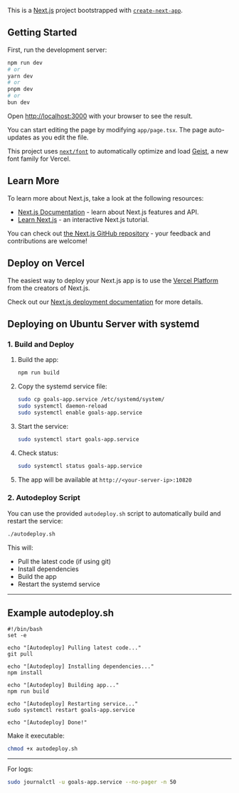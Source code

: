This is a [Next.js](https://nextjs.org) project bootstrapped with [`create-next-app`](https://nextjs.org/docs/app/api-reference/cli/create-next-app).

## Getting Started

First, run the development server:

```bash
npm run dev
# or
yarn dev
# or
pnpm dev
# or
bun dev
```

Open [http://localhost:3000](http://localhost:3000) with your browser to see the result.

You can start editing the page by modifying `app/page.tsx`. The page auto-updates as you edit the file.

This project uses [`next/font`](https://nextjs.org/docs/app/building-your-application/optimizing/fonts) to automatically optimize and load [Geist](https://vercel.com/font), a new font family for Vercel.

## Learn More

To learn more about Next.js, take a look at the following resources:

- [Next.js Documentation](https://nextjs.org/docs) - learn about Next.js features and API.
- [Learn Next.js](https://nextjs.org/learn) - an interactive Next.js tutorial.

You can check out [the Next.js GitHub repository](https://github.com/vercel/next.js) - your feedback and contributions are welcome!

## Deploy on Vercel

The easiest way to deploy your Next.js app is to use the [Vercel Platform](https://vercel.com/new?utm_medium=default-template&filter=next.js&utm_source=create-next-app&utm_campaign=create-next-app-readme) from the creators of Next.js.

Check out our [Next.js deployment documentation](https://nextjs.org/docs/app/building-your-application/deploying) for more details.

## Deploying on Ubuntu Server with systemd

### 1. Build and Deploy

1. Build the app:
   ```bash
   npm run build
   ```
2. Copy the systemd service file:
   ```bash
   sudo cp goals-app.service /etc/systemd/system/
   sudo systemctl daemon-reload
   sudo systemctl enable goals-app.service
   ```
3. Start the service:
   ```bash
   sudo systemctl start goals-app.service
   ```
4. Check status:
   ```bash
   sudo systemctl status goals-app.service
   ```
5. The app will be available at `http://<your-server-ip>:10820`

### 2. Autodeploy Script

You can use the provided `autodeploy.sh` script to automatically build and restart the service:

```bash
./autodeploy.sh
```

This will:
- Pull the latest code (if using git)
- Install dependencies
- Build the app
- Restart the systemd service

---

## Example autodeploy.sh

```
#!/bin/bash
set -e

echo "[Autodeploy] Pulling latest code..."
git pull

echo "[Autodeploy] Installing dependencies..."
npm install

echo "[Autodeploy] Building app..."
npm run build

echo "[Autodeploy] Restarting service..."
sudo systemctl restart goals-app.service

echo "[Autodeploy] Done!"
```

Make it executable:
```bash
chmod +x autodeploy.sh
```

---

For logs:
```bash
sudo journalctl -u goals-app.service --no-pager -n 50
```
